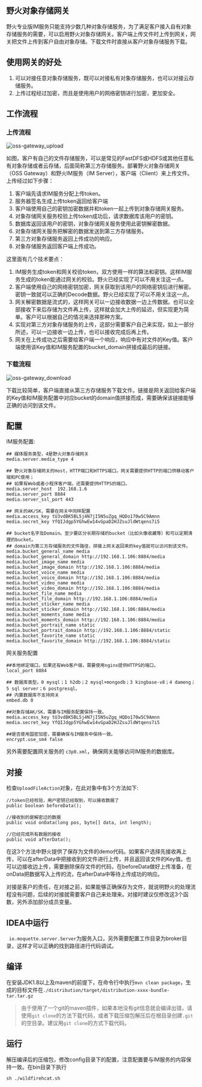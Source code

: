 ## 野火对象存储网关
野火专业版IM服务只能支持少数几种对象存储服务，为了满足客户接入自有对象存储服务的需要，可以启用野火对象存储网关。客户端上传文件时上传到网关，网关把文件上传到客户自由对象存储。下载文件时直接从客户对象存储服务下载。

## 使用网关的好处
1. 可以对接任意对象存储服务，既可以对接私有对象存储服务，也可以对接云存储服务。
2. 上传过程经过加密，而且是使用用户的网络密钥进行加密，更加安全。

## 工作流程
### 上传流程
![oss-gateway_upload](http://media.wfcoss.cn/firechat/oss_gateway_upload.png)

如图，客户有自己的文件存储服务，可以是常见的FastDFS或HDFS或其他任意私有对象存储或者云存储，后面简称第三方存储服务。部署野火对象存储网关（OSS Gateway）和野火IM服务（IM Server），客户端（Client）来上传文件。上传经过如下步骤：
1. 客户端先请求IM服务分配上传token。
2. 服务器签名生成上传token返回给客户端
3. 客户端使用自己的密钥加密数据并和token一起上传到对象存储网关服务。
4. 对象存储网关服务校验上传token成功后，请求数据库该用户的密钥。
5. 数据库返回该用户的密钥，对象存储网关服务使用此密钥解密数据。
6. 对象存储网关服务把解密的数据发送到第三方存储服务。
7. 第三方对象存储服务返回上传成功的响应。
8. 对象存储服务返回客户端上传成功。

这里面有几个技术要点：
1. IM服务生成token和网关校验token，双方使用一样的算法和密钥。这样IM服务生成的token能通过网关的校验。野火已经实现了可以不用关注这一点。
2. 客户端使用自己的网络密钥加密，网关获取到该用户的网络密钥后进行解密。密钥一致就可以正确的Decode数据。野火已经实现了可以不用关注这一点。
3. 网关解密数据是流式的，这样网关可以一边接收数据一边上传数据。也可以全部接收下来后存储为文件再上传，这样就会加大上传的延迟，但实现更为简单。客户可以根据自己的情况来选择那种方案。
4. 实现对第三方对象存储服务的上传，这部分需要客户自己来实现，如上一部分所述，可以一边接收一边上传，也可以接收完成后再上传。
5. 网关在上传成功之后需要给客户端一个响应，响应中有对文件的Key值。客户端使用该Key值和IM服务配置的bucket_domain拼接成最后的链接。

### 下载流程
![oss-gateway_download](http://media.wfcoss.cn/firechat/oss_gateway_download.png)

下载比较简单，客户端直接从第三方存储服务下载文件。链接是网关返回给客户端的Key值和IM服务配置中对应bucket的domain值拼接而成，需要确保该链接能够正确的访问到该文件。

## 配置
IM服务配置:
```
## 媒体服务类型，4是野火对象存储网关
media.server.media_type 4

## 野火对象存储网关的Host，HTTP端口和HTTPS端口。网关需要提供HTTP的端口供移动客户端和PC使用；
## 如果有Web或者小程序客户端，还需要提供HTTPS的端口。
media.server_host  192.168.1.6
media.server_port 8884
media.server_ssl_port 443

## 网关的AK/SK，需要在网关中同样配置
media.access_key tU3vdBK5BL5j4N7jI5N5uZgq_HQDo170w5C9Amnn
media.secret_key YfQIJdgp5YGhwEw14vGpaD2HJZsuJldWtqens7i5

## bucket名字及Domain。至少要区分长期存储的bucket（比如头像收藏等）和可以定期清理的bucket。
## domain为第三方存储服务的文件路径，拼接上网关返回来的key值就可以访问到该文件。
media.bucket_general_name media
media.bucket_general_domain http://192.168.1.106:8884/media
media.bucket_image_name media
media.bucket_image_domain http://192.168.1.106:8884/media
media.bucket_voice_name media
media.bucket_voice_domain http://192.168.1.106:8884/media
media.bucket_video_name media
media.bucket_video_domain http://192.168.1.106:8884/media
media.bucket_file_name media
media.bucket_file_domain http://192.168.1.106:8884/media
media.bucket_sticker_name media
media.bucket_sticker_domain http://192.168.1.106:8884/media
media.bucket_moments_name media
media.bucket_moments_domain http://192.168.1.106:8884/media
media.bucket_portrait_name static
media.bucket_portrait_domain http://192.168.1.106:8884/static
media.bucket_favorite_name static
media.bucket_favorite_domain http://192.168.1.106:8884/static
```

网关服务配置
```
##本地绑定端口。如果还有Web客户端，需要使用nginx提供HTTPS的端口。
local_port 8884

## 数据库类型。0 mysql；1 h2db；2 mysql+mongodb；3 kingbase-v8；4 dameng；5 sql server；6 postgresql。
## 内置数据库不支持网关
embed.db 0

##对象存储AK/SK，需要与IM服务配置保持一致。
media.access_key tU3vdBK5BL5j4N7jI5N5uZgq_HQDo170w5C9Amnn
media.secret_key YfQIJdgp5YGhwEw14vGpaD2HJZsuJldWtqens7i5

##是否使用国密加密，需要确保与IM服务中保持一致。
encrypt.use_sm4 false
```
另外需要配置网关服务的 ```c3p0.xml```，确保网关能够访问IM服务的数据库。


## 对接
检查```UploadFileAction```对象，在此对象中有3个方法如下:
```
//token已经校验，用户密钥已经取到，可以接收数据了
public boolean beforeData();

//接收到的是解密过的数据
public void onData(long pos, byte[] data, int length);

//已经完成所有数据的接收
public void afterData();
```
在这3个方法中野火提供了保存为文件的demo代码。如果客户选择先接收再上传，可以在afterData中把接收到的文件进行上传，并且返回该文件的Key值。也可以边接收边上传，需要删除保存文件的代码，在beforeData做好上传准备，在onData把数据写入上传的流，在afterData中等待上传成功的响应。

对接是客户的责任，在对接之前，如果能够正确保存为文件，就说明野火的处理流程没有问题，后续的对接就需要客户自己来处理来。对接时建议仅修改这3个函数，另外添加部分成员变量。

## IDEA中运行
``` io.moquette.server.Server```为服务入口，另外需要配置工作目录为broker目录，这样才可以正确的找到路径进行代码调试。

## 编译
在安装JDK1.8以上及maven的前提下，在命令行中执行```mvn clean package```，生成的目标文件在```./distribution/target/distribution-xxxx-bundle-tar.tar.gz```
> 由于使用了一个git的maven插件，如果本地没有git信息就会编译出错，请使用```git clone```的方法下载代码，或者下载压缩包解压后在根目录创建```.git```的空目录。建议用```git clone```的方式下载代码。

## 运行
解压编译后的压缩包，修改config目录下的配置，注意配置要与IM服务的内容保持一致。在bin目录下执行
```
sh ./wildfirehcat.sh
```
